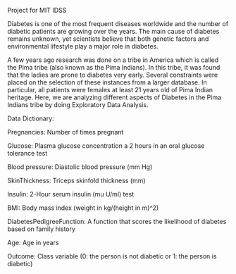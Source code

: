Project for MIT IDSS

Diabetes is one of the most frequent diseases worldwide and the number of diabetic patients are growing over the years. The main cause of diabetes remains unknown, yet scientists believe that both genetic factors and environmental lifestyle play a major role in diabetes.

A few years ago research was done on a tribe in America which is called the Pima tribe (also known as the Pima Indians). In this tribe, it was found that the ladies are prone to diabetes very early. Several constraints were placed on the selection of these instances from a larger database. In particular, all patients were females at least 21 years old of Pima Indian heritage. Here, we are analyzing different aspects of Diabetes in the Pima Indians tribe by doing Exploratory Data Analysis.

Data Dictionary:

  Pregnancies: Number of times pregnant
  
  Glucose: Plasma glucose concentration a 2 hours in an oral glucose tolerance test
  
  Blood pressure: Diastolic blood pressure (mm Hg)
  
  SkinThickness: Triceps skinfold thickness (mm)
  
  Insulin: 2-Hour serum insulin (mu U/ml) test
  
  BMI: Body mass index (weight in kg/(height in m)^2)
  
  DiabetesPedigreeFunction: A function that scores the likelihood of diabetes based on family history
  
  Age: Age in years
  
  Outcome: Class variable (0: the person is not diabetic or 1: the person is diabetic)
